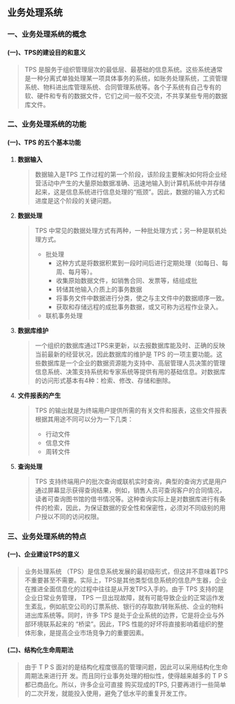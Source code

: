 ## 业务处理系统

### 一、业务处理系统的概念

#### (一)、TPS的建设目的和意义

> TPS 是服务于组织管理层次的最低层、最基础的信息系统。这些系统通常是一种分离式单独处理某一项具体事务的系统，如账务处理系统，工资管理系统、物料进出库管理系统、合同管理系统等。各个子系统有自己专有的软、硬件和专有的数据文件，它们之间一般不交流，不共享某些专用的数据库文件。

### 二、业务处理系统的功能

#### (一)、TPS 的五个基本功能

1. **数据输入**

   > 数据输入是TPS 工作过程的第一个阶段，该阶段主要解决如何将企业经营活动中产生的大量原始数据准确、迅速地输入到计算机系统中并存储起来，这是信息系统进行信息处理的“瓶颈”。因此，数据的输入方式和进度是这个阶段的关键问题。

2. **数据处理**

   > TPS 中常见的数据处理方式有两种，一种批处理方式；另一种是联机处理方式。
   >
   > - 批处理
   >   - 这种方式是将数据积累到一段时间后进行定期处理（如每日、每周、每月等）。
   >   - 收集原始数据文件，如销售合同、发票等，结组成批
   >   - 转储其他输入介质上的事务数据
   >   - 将事务文件中数据进行分类，使之与主文件中的数据顺序一致。
   >   - 获取和存储远程的成批事务数据，或又可称为远程作业录入。
   > - 联机事务处理

3. **数据库维护**

   > 一个组织的数据库通过TPS来更新，以去报数据库能及时、正确的反映当前最新的经营状况，因此数据库的维护是 TPS 的一项主要功能。这些数据库是一个企业的数据资源能为支持中、高层管理人员决策的管理信息系统、决策支持系统和专家系统等提供有用的基础信息。对数据库的访问形式基本有4种：检索、修改、存储和删除。

4. **文件报表的产生**

   > TPS 的输出就是为终端用户提供所需的有关文件和报表，这些文件报表根据其用途不同可以分为一下几类：
   >
   > - 行动文件
   > - 信息文件
   > - 周转文件

5. **查询处理**

   > TPS 支持终端用户的批次查询或联机实时查询，典型的查询方式是用户通过屏幕显示获得查询结果，例如，销售人员可查询客户的合同情况，读者可查询图书馆的借书情况等。这种查询实际上是对数据库进行有条件的检索，因此，为保证数据的安全性和保密性，必须对不同级别的用户授以不同的访问权限。



### 三、业务处理系统的特点

#### (一)、企业建设TPS的意义

> 业务处理系统 （TPS）是信息系统发展的最初级形式，但这并不意味着TPS不重要甚至不需要。实际上，TPS是其他类型信息系统的信息产生器，企业在推进全面信息化的过程中往往是从开发TPS入手的。由于 TPS 支持的是企业日常业务管理， TPS 一旦出现故障，就有可能导致企业的正常运作发生紊乱，例如航空公司的订票系统、银行的存取款/转账系统、企业的物料进出库系统等。同时，许多 TPS 是处于企业系统的边界，它是将企业与外部环境联系起来的 “桥梁”。因此，TPS 性能的好坏将直接影响着组织的整体形象，是提高企业市场竞争力的重要因素。

#### (二)、结构化生命周期法

> 由于 T P S 面对的是结构化程度很高的管理问题，因此可以采用结构化生命周期法来进行开 发。而且同行业事务处理的相似性，使得越来越多的 T P S 都已商品化。所以，许多企业可直接 购买现成的TPS, 只要再进行一些简单的二次开发，就能投入使用，避免了低水平的重复开发工作。